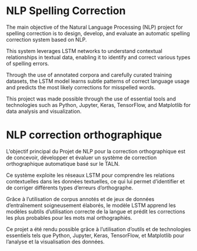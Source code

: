 

# NLP Spelling Correction
The main objective of the Natural Language Processing (NLP) project for spelling correction is to design, develop, and evaluate an automatic spelling correction system based on NLP.

This system leverages LSTM networks to understand contextual relationships in textual data, enabling it to identify and correct various types of spelling errors.

Through the use of annotated corpora and carefully curated training datasets, the LSTM model learns subtle patterns of correct language usage and predicts the most likely corrections for misspelled words.

This project was made possible through the use of essential tools and technologies such as Python, Jupyter, Keras, TensorFlow, and Matplotlib for data analysis and visualization.
# NLP correction orthographique

L’objectif principal du Projet de NLP pour la correction orthographique est de concevoir, développer et évaluer un système de correction orthographique automatique basé sur le TALN.

Ce système exploite les réseaux LSTM pour comprendre les relations contextuelles dans les données textuelles, ce qui lui permet d’identifier et de corriger différents types d’erreurs d’orthographe.

Grâce à l’utilisation de corpus annotés et de jeux de données d’entraînement soigneusement élaborés, le modèle LSTM apprend les modèles subtils d’utilisation correcte de la langue et prédit les corrections les plus probables pour les mots mal orthographiés.

Ce projet a été rendu possible grâce à l’utilisation d’outils et de technologies essentiels tels que Python, Jupyter, Keras, TensorFlow, et Matplotlib pour l’analyse et la visualisation des données.

